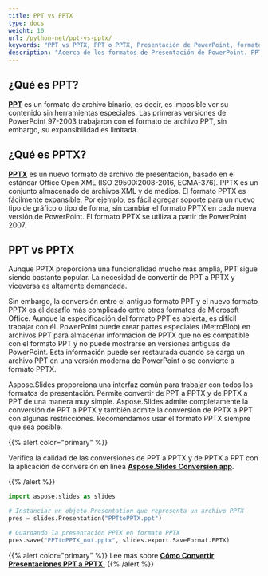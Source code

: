 ```yaml
---
title: PPT vs PPTX
type: docs
weight: 10
url: /python-net/ppt-vs-pptx/
keywords: "PPT vs PPTX, PPT o PPTX, Presentación de PowerPoint, formato, Python"
description: "Acerca de los formatos de Presentación de PowerPoint. PPT vs PPTX. Diferencias en Python"
---
```



## **¿Qué es PPT?**
[**PPT**](https://docs.fileformat.com/presentation/ppt/) es un formato de archivo binario, es decir, es imposible ver su contenido sin herramientas especiales. Las primeras versiones de PowerPoint 97-2003 trabajaron con el formato de archivo PPT, sin embargo, su expansibilidad es limitada.  
## **¿Qué es PPTX?**
[**PPTX**](https://docs.fileformat.com/presentation/pptx/) es un nuevo formato de archivo de presentación, basado en el estándar Office Open XML (ISO 29500:2008-2016, ECMA-376). PPTX es un conjunto almacenado de archivos XML y de medios. El formato PPTX es fácilmente expansible. Por ejemplo, es fácil agregar soporte para un nuevo tipo de gráfico o tipo de forma, sin cambiar el formato PPTX en cada nueva versión de PowerPoint. El formato PPTX se utiliza a partir de PowerPoint 2007.

## **PPT vs PPTX**
Aunque PPTX proporciona una funcionalidad mucho más amplia, PPT sigue siendo bastante popular. La necesidad de convertir de PPT a PPTX y viceversa es altamente demandada.

Sin embargo, la conversión entre el antiguo formato PPT y el nuevo formato PPTX es el desafío más complicado entre otros formatos de Microsoft Office. Aunque la especificación del formato PPT es abierta, es difícil trabajar con él. PowerPoint puede crear partes especiales (MetroBlob) en archivos PPT para almacenar información de PPTX que no es compatible con el formato PPT y no puede mostrarse en versiones antiguas de PowerPoint. Esta información puede ser restaurada cuando se carga un archivo PPT en una versión moderna de PowerPoint o se convierte a formato PPTX.

Aspose.Slides proporciona una interfaz común para trabajar con todos los formatos de presentación. Permite convertir de PPT a PPTX y de PPTX a PPT de una manera muy simple. Aspose.Slides admite completamente la conversión de PPT a PPTX y también admite la conversión de PPTX a PPT con algunas restricciones. Recomendamos usar el formato PPTX siempre que sea posible.

{{% alert color="primary" %}} 

Verifica la calidad de las conversiones de PPT a PPTX y de PPTX a PPT con la aplicación de conversión en línea [**Aspose.Slides Conversion app**](https://products.aspose.app/slides/conversion/).

{{% /alert %}} 

```py
import aspose.slides as slides

# Instanciar un objeto Presentation que representa un archivo PPTX
pres = slides.Presentation("PPTtoPPTX.ppt")

# Guardando la presentación PPTX en formato PPTX
pres.save("PPTtoPPTX_out.pptx", slides.export.SaveFormat.PPTX)
```

{{% alert color="primary" %}} 
Lee más sobre [**Cómo Convertir Presentaciones PPT a PPTX**.](/slides/python-net/convert-ppt-to-pptx/)
{{% /alert %}} 